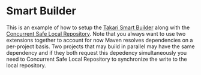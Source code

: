 # Smart Builder

This is an example of how to setup the [Takari Smart Builder][1] along with the [Concurrent Safe Local Repository][2]. Note that you always want to use two extensions together to account for now Maven resolves dependencies on a per-project basis. Two projects that may build in parallel may have the same dependency and if they both request this depedency simultaneously you need to Concurrent Safe Local Repository to synchronize the write to the local repository.

[1]: http://takari.io/book/30-team-maven.html#takari-smart-builder
[2]: http://takari.io/book/30-team-maven.html#concurrent-safe-local-repository
